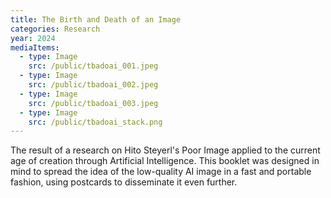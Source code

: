 ```yaml
---
title: The Birth and Death of an Image
categories: Research
year: 2024
mediaItems:
  - type: Image
    src: /public/tbadoai_001.jpeg
  - type: Image
    src: /public/tbadoai_002.jpeg
  - type: Image
    src: /public/tbadoai_003.jpeg
  - type: Image
    src: /public/tbadoai_stack.png
---
```

The result of a research on Hito Steyerl's Poor Image applied to the current age of creation through Artificial Intelligence. This booklet was designed in mind to spread the idea of the low-quality AI image in a fast and portable fashion, using postcards to disseminate it even further.